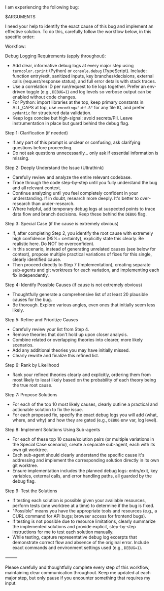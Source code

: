 I am experiencing the following bug:

<bug>
$ARGUMENTS
</bug>

I need your help to identify the exact cause of this bug and implement an effective solution. To do this, carefully follow the workflow below, in this specific order:

Workflow:

Debug Logging Requirements (apply throughout):

- Add clear, informative debug logs at every major step using `termcolor.cprint` (Python) or `console.debug` (TypeScript). Include: function entry/exit, sanitized inputs, key branches/decisions, external calls (request/response status), and full error details with stack traces.
- Use a correlation ID per run/request to tie logs together. Prefer an env-driven toggle (e.g., `DEBUG=1`) and log levels so verbose output can be enabled without code changes.
- For Python: import libraries at the top, keep primary constants in ALL_CAPS at top, use `encoding="utf-8"` for any file IO, and prefer `pydantic` for structured data validation.
- Keep logs concise but high-signal; avoid secrets/PII. Leave instrumentation in place but guard behind the debug flag.

Step 1: Clarification (if needed)

- If any part of this prompt is unclear or confusing, ask clarifying questions before proceeding.
- Do not ask questions unnecessarily… only ask if essential information is missing.

Step 2: Deeply Understand the Issue (Ultrathink)

- Carefully review and analyze the entire relevant codebase.
- Trace through the code step-by-step until you fully understand the bug and all relevant context.
- Continue analyzing until you feel completely confident in your understanding. If in doubt, research more deeply. It's better to over-research than under-research.
- Where helpful, add temporary debug logs at suspected points to trace data flow and branch decisions. Keep these behind the `DEBUG` flag.

Step 3: Special Case (if the cause is extremely obvious)

- If, after completing Step 2, you identify the root cause with extremely high confidence (95%+ certainty), explicitly state this clearly. Be realistic here. Do NOT be overconfident.
- In this scenario, instead of generating unrelated causes (see below for context), propose multiple practical variations of fixes for this single, clearly identified cause.
- Then proceed directly to Step 7 (Implementation), creating separate sub-agents and git worktrees for each variation, and implementing each fix independently.

Step 4: Identify Possible Causes (if cause is not extremely obvious)

- Thoughtfully generate a comprehensive list of at least 20 plausible causes for the bug.
- Be thorough. Explore various angles, even ones that initially seem less likely.

Step 5: Refine and Prioritize Causes

- Carefully review your list from Step 4.
- Remove theories that don't hold up upon closer analysis.
- Combine related or overlapping theories into clearer, more likely scenarios.
- Add any additional theories you may have initially missed.
- Clearly rewrite and finalize this refined list.

Step 6: Rank by Likelihood

- Rank your refined theories clearly and explicitly, ordering them from most likely to least likely based on the probability of each theory being the true root cause.

Step 7: Propose Solutions

- For each of the top 10 most likely causes, clearly outline a practical and actionable solution to fix the issue.
- For each proposed fix, specify the exact debug logs you will add (what, where, and why) and how they are gated (e.g., `DEBUG` env var, log level).

Step 8: Implement Solutions Using Sub-agents

- For each of these top 10 cause/solution pairs (or multiple variations in the Special Case scenario), create a separate sub-agent, each with its own git worktree.
- Each sub-agent should clearly understand the specific cause it's addressing and implement the corresponding solution directly in its own git worktree.
- Ensure implementation includes the planned debug logs: entry/exit, key variables, external calls, and error handling paths, all guarded by the debug flag.

Step 9: Test the Solutions

- If testing each solution is possible given your available resources, perform tests (one worktree at a time) to determine if the bug is fixed.
- "Possible" means you have the appropriate tools and resources (e.g., a CURL command for API bugs; browser access for frontend bugs).
- If testing is not possible due to resource limitations, clearly summarize the implemented solutions and provide explicit, step-by-step instructions for me to test each solution manually.
- While testing, capture representative debug log excerpts that demonstrate correct flow and absence of the original error. Include exact commands and environment settings used (e.g., `DEBUG=1`).

⸻

Please carefully and thoughtfully complete every step of this workflow, maintaining clear communication throughout. Keep me updated at each major step, but only pause if you encounter something that requires my input.